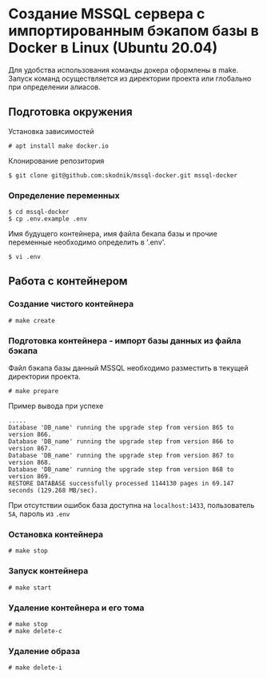 # Создание MSSQL сервера с импортированным бэкапом базы в Docker в Linux (Ubuntu 20.04)

Для удобства использования команды докера оформлены в make. Запуск команд осуществляется из директории проекта или глобально при определении алиасов.

## Подготовка окружения
Установка зависимостей
```
# apt install make docker.io
```

Клонирование репозитория
```
$ git clone git@github.com:skodnik/mssql-docker.git mssql-docker
```

### Определение переменных
```
$ cd mssql-docker
$ cp .env.example .env
```

Имя будущего контейнера, имя файла бекапа базы и прочие переменные необходимо определить в '.env'.
```
$ vi .env 
```

## Работа с контейнером
### Создание чистого контейнера
```
# make create
```

### Подготовка контейнера - импорт базы данных из файла бэкапа
Файл бэкапа базы данный MSSQL необходимо разместить в текущей директории проекта.
```
# make prepare
```

Пример вывода при успехе
```
.....
Database 'DB_name' running the upgrade step from version 865 to version 866.
Database 'DB_name' running the upgrade step from version 866 to version 867.
Database 'DB_name' running the upgrade step from version 867 to version 868.
Database 'DB_name' running the upgrade step from version 868 to version 869.
RESTORE DATABASE successfully processed 1144130 pages in 69.147 seconds (129.268 MB/sec).

```

При отсутствии ошибок база доступна на `localhost:1433`, пользователь `SA`, пароль из `.env`

### Остановка контейнера
```
# make stop
```

### Запуск контейнера
```
# make start
```

### Удаление контейнера и его тома
```
# make stop
# make delete-c
```

### Удаление образа
```
# make delete-i
```
